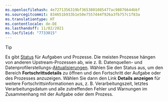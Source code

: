 ```yaml
---
ms.openlocfilehash: 4e7271356319bf3653801085477ac98876644bbf
ms.sourcegitcommit: 834651b933b1e50e7557d44f926a3fb757c1f83a
ms.translationtype: HT
ms.contentlocale: de-DE
ms.lasthandoff: 11/02/2021
ms.locfileid: "7733015"
---
```

> [!TIP] 
> Es gibt [Status](../audience-insights/system.md#status-definitions) für Aufgaben und Prozesse. Die meisten Prozesse hängen von anderen Upstream-Prozessen ab, wie z. B. Datenquellen- und Datenprofilerstellungs-[Aktualisierungen](../audience-insights/system.md#refresh-processes). Wählen Sie den Status aus, um den Bereich **Fortschrittsdetails** zu öffnen und den Fortschritt der Aufgabe oder des Prozesses anzuzeigen. Wählen Sie dann den Link **Details anzeigen** für weitere Fortschrittsinformationen aus, z. B. Verarbeitungszeit, letztes Verarbeitungsdatum und alle zutreffenden Fehler und Warnungen im Zusammenhang mit der Aufgabe oder dem Prozess.

